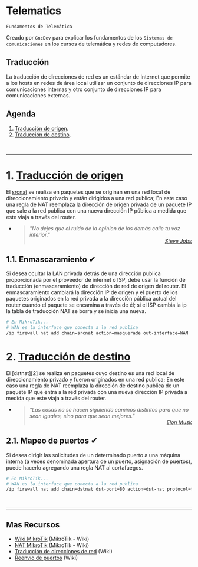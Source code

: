 # Telematics
<p><code>Fundamentos de Telemática</code></p>
<p>Creado por <code>GncDev</code> para explicar los fundamentos de los <code>Sistemas de comunicaciones</code> en los cursos de telemática y redes de computadores.</p>

## Traducción
La traducción de direcciones de red es un estándar de Internet que permite a los hosts en redes de área local utilizar un conjunto de direcciones IP para comunicaciones internas y otro conjunto de direcciones IP para comunicaciones externas. 

## Agenda
1. [Traducción de origen](#1-traducción-de-origen).
1. [Traducción de destino](#2-traducción-de-destino).

<br>

---
# 1. [Traducción de origen](#agenda)
El [srcnat][1] se realiza en paquetes que se originan en una red local de direccionamiento privado y están dirigidos a una red publica; En este caso una regla de NAT reemplaza la dirección de origen privada de un paquete IP que sale a la red publica con una nueva dirección IP pública a medida que este viaja a través del router.

[1]:https://es.wikipedia.org/wiki/Traducci%C3%B3n_de_direcciones_de_red

* ><i>"No dejes que el ruido de la opinion de los demás calle tu voz interior."</i><br>
<cite style="display:block; text-align: right">[Steve Jobs](https://es.wikipedia.org/wiki/Steve_Jobs)</cite>

## 1.1. Enmascaramiento ✔
Si desea ocultar la LAN privada detrás de una dirección publica proporcionada por el proveedor de internet o ISP, debe usar la función de traducción (enmascaramiento) de dirección de red de origen del router. El enmascaramiento cambiará la dirección IP de origen y el puerto de los paquetes originados en la red privada a la dirección pública actual del router cuando el paquete se encamina a través de él; si el  ISP cambia la ip la tabla de traducción NAT se borra y se inicia una nueva.

```bash
# En MikroTik...
# WAN es la interface que conecta a la red publica
/ip firewall nat add chain=srcnat action=masquerade out-interface=WAN
```

# 2. [Traducción de destino](#agenda)
El [dstnat][2] se realiza en paquetes cuyo destino es una red local de direccionamiento privado y fueron originados en una red publica; En este caso una regla de NAT reemplaza la dirección de destino publica de un paquete IP que entra a la red privada con una nueva dirección IP privada a medida que este viaja a través del router.

[1]:https://es.wikipedia.org/wiki/Redirecci%C3%B3n_de_puertos

* ><i>"Las cosas no se hacen siguiendo caminos distintos para que no sean iguales, sino para que sean mejores."</i><br>
<cite style="display:block; text-align: right">[Elon Musk](https://es.wikipedia.org/wiki/Elon_Musk)</cite>

## 2.1. Mapeo de puertos ✔
Si desea dirigir las solicitudes de un determinado puerto a una máquina interna (a veces denominada apertura de un puerto, asignación de puertos), puede hacerlo agregando una regla NAT al cortafuegos.

```bash
# En MikroTik...
# WAN es la interface que conecta a la red publica
/ip firewall nat add chain=dstnat dst-port=80 action=dst-nat protocol=tcp to-address=192.168.1.10 to-port=8080 
```

<br>

---
## Mas Recursos
- [Wiki MikroTik](https://wiki.mikrotik.com/wiki/Main_Page) (MikroTik - Wiki)
- [NAT MikroTik](https://wiki.mikrotik.com/wiki/Manual:IP/Firewall/NAT) (MikroTik - Wiki)
- [Traducción de direcciones de red](https://es.wikipedia.org/wiki/Traducci%C3%B3n_de_direcciones_de_red) (Wiki)
- [Reenvío de puertos](https://es.wikipedia.org/wiki/Redirecci%C3%B3n_de_puertos) (Wiki)